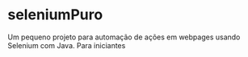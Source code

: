 # seleniumPuro
Um pequeno projeto para automação de ações em webpages usando Selenium com Java. Para iniciantes
